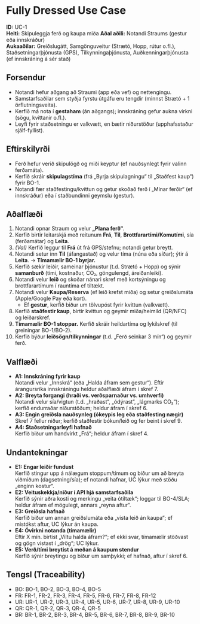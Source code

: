 # Fully Dressed Use Case

**ID:** UC-1  
**Heiti:** Skipuleggja ferð og kaupa miða 
**Aðal aðili:** Notandi Straums (gestur eða innskráður)  
**Aukaaðilar:** Greiðslugátt, Samgönguveitur (Strætó, Hopp, rútur o.fl.), Staðsetningarþjónusta (GPS), Tilkynningaþjónusta, Auðkenningarþjónusta (ef innskráning á sér stað)

## Forsendur
- Notandi hefur aðgang að Straumi (app eða vef) og nettengingu.
- Samstarfsaðilar sem styðja fyrstu útgáfu eru tengdir (minnst Strætó + 1 örflutningsveita).
- Kerfið má nota í **gestaham** (án aðgangs); innskráning gefur aukna virkni (sögu, kvittanir o.fl.).
- Leyfi fyrir staðsetningu er valkvætt, en bætir niðurstöður (upphafsstaður sjálf-fyllist).

## Eftirskilyrði
- Ferð hefur verið skipulögð og miði keyptur (ef nauðsynlegt fyrir valinn ferðamáta).
- Kerfið skráir **skipulagstíma** (frá „Byrja skipulagningu“ til „Staðfest kaup“) fyrir BO-1.
- Notandi fær staðfestingu/kvittun og getur skoðað ferð í „Mínar ferðir“ (ef innskráður) eða í staðbundinni geymslu (gestur).

## Aðalflæði
1. Notandi opnar Straum og velur **„Plana ferð“**.
2. Kerfið birtir leitarskjá með reitunum **Frá**, **Til**, **Brottfarartími/Komutími**, sía (ferðamátar) og **Leita**.
3. *(Val)* Kerfið leggur til **Frá** út frá GPS/stefnu; notandi getur breytt.
4. Notandi setur inn **Til** (áfangastað) og velur tíma (núna eða síðar); ýtir á **Leita**. → **Tímamælir BO-1 byrjar.**
5. Kerfið sækir leiðir, sameinar þjónustur (t.d. Strætó + Hopp) og sýnir **samanburð** (tími, kostnaður, CO₂, göngulengd, áreiðanleiki).
6. Notandi velur **leið** og skoðar nánari skref með kortsýningu og brottfarartímum í rauntíma ef tiltækt.
7. Notandi velur **Kaupa/Reserva** (ef leið krefst miða) og setur greiðslumáta (Apple/Google Pay eða kort).  
   - Ef **gestur**, kerfið biður um tölvupóst fyrir kvittun (valkvætt).
8. Kerfið **staðfestir kaup**, birtir kvittun og geymir miða/heimild (QR/NFC) og leiðarskref.
9. **Tímamælir BO-1 stoppar.** Kerfið skráir heildartíma og lykilskref (til greiningar BO-1/BO-2).
10. Kerfið býður **leiðsögn/tilkynningar** (t.d. „Ferð seinkar 3 mín“) og geymir ferð.

## Valflæði
- **A1: Innskráning fyrir kaup**  
  Notandi velur „Innskrá“ (eða „Halda áfram sem gestur“). Eftir árangursríka innskráningu heldur aðalflæði áfram í skref 7.
- **A2: Breyta forgangi (hraði vs. verðsparnaður vs. umhverfi)**  
  Notandi velur sía/vigtun (t.d. „hraðast“, „ódýrast“, „lágmarks CO₂“); kerfið endurraðar niðurstöðum; heldur áfram í skref 6.
- **A3: Engin greiðsla nauðsynleg (ókeypis leg eða staðfesting nægir)**  
  Skref 7 fellur niður; kerfið staðfestir bókun/leið og fer beint í skref 9.
- **A4: Staðsetningarleyfi hafnað**  
  Kerfið biður um handvirkt „Frá“; heldur áfram í skref 4.

## Undantekningar
- **E1: Engar leiðir fundust**  
  Kerfið stingur upp á nálægum stoppum/tímum og biður um að breyta viðmiðum (dagsetning/sía); ef notandi hafnar, UC lýkur með stöðu „enginn kostur“.
- **E2: Veituskekkja/niður í API hjá samstarfsaðila**  
  Kerfið sýnir aðra kosti og merkingu „veita ótiltæk“; loggar til BO-4/SLA; heldur áfram ef mögulegt, annars „reyna aftur“.
- **E3: Greiðsla hafnað**  
  Kerfið biður um annan greiðslumáta eða „vista leið án kaupa“; ef mistókst aftur, UC lýkur án kaupa.
- **E4: Óvirkni notanda (tímamælir)**  
  Eftir X mín. birtist „Viltu halda áfram?“; ef ekki svar, tímamælir stöðvast og gögn vistast í „drög“; UC lýkur.
- **E5: Verð/tími breytist á meðan á kaupum stendur**  
  Kerfið sýnir breytingu og biður um samþykki; ef hafnað, aftur í skref 6.

## Tengsl (Traceability)
- BO: BO-1, BO-2, BO-3, BO-4, BO-5
- FR: FR-1, FR-2, FR-3, FR-4, FR-5, FR-6, FR-7, FR-8, FR-12
- UR: UR-1, UR-2, UR-3, UR-4, UR-5, UR-6, UR-7, UR-8, UR-9, UR-10
- QR: QR-1, QR-2, QR-3, QR-4, QR-5
- BR: BR-1, BR-2, BR-3, BR-4, BR-5, BR-6, BR-7, BR-8, BR-9, BR-10


